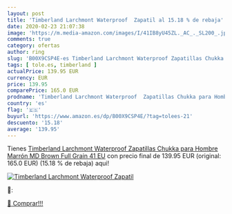 ```yaml
---
layout: post
title: 'Timberland Larchmont Waterproof  Zapatil al 15.18 % de rebaja'
date: 2020-02-23 21:07:38
image: 'https://m.media-amazon.com/images/I/41IB8yU45ZL._AC_._SL200_.jpg'
comments: true
category: ofertas
author: ring
slug: 'B00X9CSP4E-es Timberland Larchmont Waterproof Zapatillas Chukka para...'
tags: [ tole.es, timberland ]
actualPrice: 139.95 EUR
currency: EUR
price: 139.95
comparePrice: 165.0 EUR
prodname: 'Timberland Larchmont Waterproof  Zapatillas Chukka para Hombre  Marrón  MD Brown Full Grain   41 EU'
country: 'es'
flag: '🇪🇸'
buyurl: 'https://www.amazon.es/dp/B00X9CSP4E/?tag=tolees-21'
descuento: '15.18'
average: '139.95'
---
```


Tienes [Timberland Larchmont Waterproof  Zapatillas Chukka para Hombre  Marrón  MD Brown Full Grain   41 EU](https://www.amazon.es/dp/B00X9CSP4E/?tag=tolees-21) con precio final de  139.95 EUR (original: 165.0 EUR) (15.18 %  de rebaja) aqui!

[![Timberland Larchmont Waterproof  Zapatil](https://m.media-amazon.com/images/I/41IB8yU45ZL._AC_._SL200_.jpg)](https://www.amazon.es/dp/B00X9CSP4E/?tag=tolees-21)

🔎:


[🛒 Comprar!!!](https://www.amazon.es/dp/B00X9CSP4E/?tag=tolees-21)
